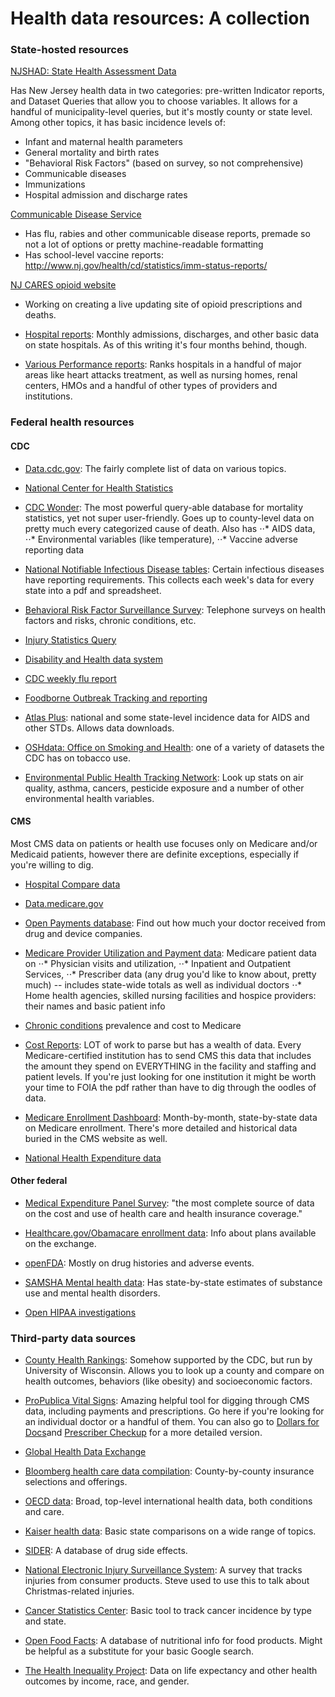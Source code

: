 # Health data resources: A collection

### State-hosted resources

[NJSHAD: State Health Assessment Data](https://www26.state.nj.us/doh-shad/)

Has New Jersey health data in two categories: pre-written Indicator reports, and Dataset Queries that allow you to choose variables. It allows for a handful of municipality-level queries, but it's mostly county or state level. Among other topics, it has basic incidence levels of:

* Infant and maternal health parameters
* General mortality and birth rates
* "Behavioral Risk Factors" (based on survey, so not comprehensive)
* Communicable diseases
* Immunizations
* Hospital admission and discharge rates

[Communicable Disease Service](http://nj.gov/health/cd/statistics/)
- Has flu, rabies and other communicable disease reports, premade so not a lot of options or pretty machine-readable formatting
- Has school-level vaccine reports: http://www.nj.gov/health/cd/statistics/imm-status-reports/

[NJ CARES opioid website](http://www.nj.gov/oag/njcares/)
- Working on creating a live updating site of opioid prescriptions and deaths.

- [Hospital reports](http://nj.gov/humanservices/dmhas/publications/hospital/):
Monthly admissions, discharges, and other basic data on state hospitals. As of this writing it's four months behind, though.

- [Various Performance reports](http://www.state.nj.us/health/healthfacilities/reportcards.shtml):
Ranks hospitals in a handful of major areas like heart attacks treatment, as well as nursing homes, renal centers, HMOs and a handful of other types of providers and institutions.

### Federal health resources

#### CDC

- [Data.cdc.gov](https://data.cdc.gov/):
The fairly complete list of data on various topics.

- [National Center for Health Statistics](https://www.cdc.gov/nchs/index.htm)

- [CDC Wonder](https://wonder.cdc.gov/):
 The most powerful query-able database for mortality statistics, yet not super user-friendly. Goes up to county-level data on pretty much every categorized cause of death. Also has 
⋅⋅* AIDS data,
⋅⋅* Environmental variables (like temperature),
⋅⋅* Vaccine adverse reporting data

- [National Notifiable Infectious Disease tables](https://wonder.cdc.gov/nndss/nndss_weekly_tables_menu.asp):
 Certain infectious diseases have reporting requirements. This collects each week's data for every state into a pdf and spreadsheet.

- [Behavioral Risk Factor Surveillance Survey](https://www.cdc.gov/brfss/):
Telephone surveys on health factors and risks, chronic conditions, etc.

- [Injury Statistics Query](https://www.cdc.gov/injury/wisqars/index.html)

- [Disability and Health data system](https://www.cdc.gov/ncbddd/disabilityandhealth/dhds.html)

- [CDC weekly flu report](https://www.cdc.gov/flu/weekly/)

- [Foodborne Outbreak Tracking and reporting](https://wwwn.cdc.gov/foodborneoutbreaks/)

- [Atlas Plus](https://gis.cdc.gov/grasp/nchhstpatlas/charts.html): 
national and some state-level incidence data for AIDS and other STDs. Allows data downloads.

- [OSHdata: Office on Smoking and Health](https://www.cdc.gov/oshdata/): 
one of a variety of datasets the CDC has on tobacco use.

- [Environmental Public Health Tracking Network](https://ephtracking.cdc.gov/DataExplorer/#/):
Look up stats on air quality, asthma, cancers, pesticide exposure and a number of other environmental health variables.

#### CMS

Most CMS data on patients or health use focuses only on Medicare and/or Medicaid patients, however there are definite exceptions, especially if you're willing to dig.

- [Hospital Compare data](https://data.medicare.gov/data/archives/hospital-compare)

- [Data.medicare.gov](https://data.medicare.gov/)

- [Open Payments database](https://www.cms.gov/OpenPayments/index.html):
Find out how much your doctor received from drug and device companies.

- [Medicare Provider Utilization and Payment data](https://www.cms.gov/Research-Statistics-Data-and-Systems/Statistics-Trends-and-Reports/Medicare-Provider-Charge-Data/index.html): Medicare patient data on 
⋅⋅* Physician visits and utilization,
⋅⋅* Inpatient and Outpatient Services,
⋅⋅* Prescriber data (any drug you'd like to know about, pretty much) -- includes state-wide totals as well as individual doctors
⋅⋅* Home health agencies, skilled nursing facilities and hospice providers: their names and basic patient info

- [Chronic conditions](https://www.cms.gov/Research-Statistics-Data-and-Systems/Statistics-Trends-and-Reports/Chronic-Conditions/CC_Main.html) prevalence and cost to Medicare 

- [Cost Reports](https://www.cms.gov/Research-Statistics-Data-and-Systems/Downloadable-Public-Use-Files/Cost-Reports/index.html):
LOT of work to parse but has a wealth of data. Every Medicare-certified institution has to send CMS this data that includes the amount they spend on EVERYTHING in the facility and staffing and patient levels. If you're just looking for one institution it might be worth your time to FOIA the pdf rather than have to dig through the oodles of data.

- [Medicare Enrollment Dashboard](https://www.cms.gov/Research-Statistics-Data-and-Systems/Statistics-Trends-and-Reports/Dashboard/Medicare-Enrollment/Enrollment%20Dashboard.html):
Month-by-month, state-by-state data on Medicare enrollment. There's more detailed and historical data buried in the CMS website as well.

- [National Health Expenditure data](https://www.cms.gov/Research-Statistics-Data-and-Systems/Statistics-Trends-and-Reports/NationalHealthExpendData/index.html)

#### Other federal

- [Medical Expenditure Panel Survey](https://meps.ahrq.gov/mepsweb/):
"the most complete source of data on the cost and use of health care and health insurance coverage."

- [Healthcare.gov/Obamacare enrollment data](https://www.healthcare.gov/health-and-dental-plan-datasets-for-researchers-and-issuers/):
Info about plans available on the exchange.

- [openFDA](https://open.fda.gov/):
Mostly on drug histories and adverse events.

- [SAMSHA Mental health data](https://www.samhsa.gov/data/reports-by-geography?tid=650&map=1): 
Has state-by-state estimates of substance use and mental health disorders.

- [Open HIPAA investigations](https://ocrportal.hhs.gov/ocr/breach/breach_report.jsf)

### Third-party data sources

- [County Health Rankings](http://www.countyhealthrankings.org/app/new-jersey/2017/rankings/middlesex/county/outcomes/overall/snapshot):
Somehow supported by the CDC, but run by University of Wisconsin. Allows you to look up a county and compare on health outcomes, behaviors (like obesity) and socioeconomic factors.

- [ProPublica Vital Signs](https://projects.propublica.org/vital-signs/):
Amazing helpful tool for digging through CMS data, including payments and prescriptions. Go here if you're looking for an individual doctor or a handful of them. You can also go to [Dollars for Docs](https://projects.propublica.org/docdollars/)and [Prescriber Checkup](https://projects.propublica.org/checkup/) for a more detailed version.

- [Global Health Data Exchange](http://ghdx.healthdata.org/)

- [Bloomberg health care data compilation](https://github.com/BloombergGraphics/2017-health-insurer-exits-data): 
County-by-county insurance selections and offerings.

- [OECD data](https://data.oecd.org/health.htm): 
Broad, top-level international health data, both conditions and care.

- [Kaiser health data](https://www.kff.org/statedata/): 
Basic state comparisons on a wide range of topics.

- [SIDER](http://sideeffects.embl.de/):
A database of drug side effects.

- [National Electronic Injury Surveillance System](https://www.cpsc.gov/Research--Statistics/NEISS-Injury-Data/):
A survey that tracks injuries from consumer products. Steve used to use this to talk about Christmas-related injuries. 

- [Cancer Statistics Center](https://cancerstatisticscenter.cancer.org/#!/):
Basic tool to track cancer incidence by type and state.

- [Open Food Facts](https://world.openfoodfacts.org/):
A database of nutritional info for food products. Might be helpful as a substitute for your basic Google search.

- [The Health Inequality Project](https://healthinequality.org/data/):
Data on life expectancy and other health outcomes by income, race, and gender.

